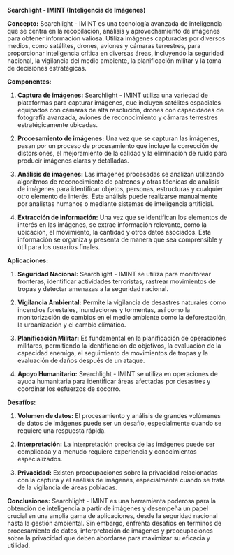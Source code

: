 **Searchlight - IMINT (Inteligencia de Imágenes)**

**Concepto:** Searchlight - IMINT es una tecnología avanzada de inteligencia que se centra en la recopilación, análisis y aprovechamiento de imágenes para obtener información valiosa. Utiliza imágenes capturadas por diversos medios, como satélites, drones, aviones y cámaras terrestres, para proporcionar inteligencia crítica en diversas áreas, incluyendo la seguridad nacional, la vigilancia del medio ambiente, la planificación militar y la toma de decisiones estratégicas.

**Componentes:**

1. **Captura de imágenes:** Searchlight - IMINT utiliza una variedad de plataformas para capturar imágenes, que incluyen satélites espaciales equipados con cámaras de alta resolución, drones con capacidades de fotografía avanzada, aviones de reconocimiento y cámaras terrestres estratégicamente ubicadas.
    
2. **Procesamiento de imágenes:** Una vez que se capturan las imágenes, pasan por un proceso de procesamiento que incluye la corrección de distorsiones, el mejoramiento de la calidad y la eliminación de ruido para producir imágenes claras y detalladas.
    
3. **Análisis de imágenes:** Las imágenes procesadas se analizan utilizando algoritmos de reconocimiento de patrones y otras técnicas de análisis de imágenes para identificar objetos, personas, estructuras y cualquier otro elemento de interés. Este análisis puede realizarse manualmente por analistas humanos o mediante sistemas de inteligencia artificial.
    
4. **Extracción de información:** Una vez que se identifican los elementos de interés en las imágenes, se extrae información relevante, como la ubicación, el movimiento, la cantidad y otros datos asociados. Esta información se organiza y presenta de manera que sea comprensible y útil para los usuarios finales.
    

**Aplicaciones:**

1. **Seguridad Nacional:** Searchlight - IMINT se utiliza para monitorear fronteras, identificar actividades terroristas, rastrear movimientos de tropas y detectar amenazas a la seguridad nacional.
    
2. **Vigilancia Ambiental:** Permite la vigilancia de desastres naturales como incendios forestales, inundaciones y tormentas, así como la monitorización de cambios en el medio ambiente como la deforestación, la urbanización y el cambio climático.
    
3. **Planificación Militar:** Es fundamental en la planificación de operaciones militares, permitiendo la identificación de objetivos, la evaluación de la capacidad enemiga, el seguimiento de movimientos de tropas y la evaluación de daños después de un ataque.
    
4. **Apoyo Humanitario:** Searchlight - IMINT se utiliza en operaciones de ayuda humanitaria para identificar áreas afectadas por desastres y coordinar los esfuerzos de socorro.
    

**Desafíos:**

1. **Volumen de datos:** El procesamiento y análisis de grandes volúmenes de datos de imágenes puede ser un desafío, especialmente cuando se requiere una respuesta rápida.
    
2. **Interpretación:** La interpretación precisa de las imágenes puede ser complicada y a menudo requiere experiencia y conocimientos especializados.
    
3. **Privacidad:** Existen preocupaciones sobre la privacidad relacionadas con la captura y el análisis de imágenes, especialmente cuando se trata de la vigilancia de áreas pobladas.
    

**Conclusiones:** Searchlight - IMINT es una herramienta poderosa para la obtención de inteligencia a partir de imágenes y desempeña un papel crucial en una amplia gama de aplicaciones, desde la seguridad nacional hasta la gestión ambiental. Sin embargo, enfrenta desafíos en términos de procesamiento de datos, interpretación de imágenes y preocupaciones sobre la privacidad que deben abordarse para maximizar su eficacia y utilidad.